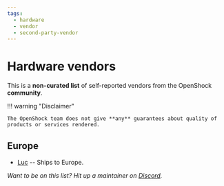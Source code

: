 ```yaml
---
tags: 
  - hardware
  - vendor
  - second-party-vendor
---
```


# Hardware vendors

This is a **non-curated list** of self-reported vendors from the OpenShock **community**.

!!! warning "Disclaimer"

    The OpenShock team does not give **any** guarantees about quality of products or services rendered.

## Europe
- [Luc](vendors/seller/luc/) -- Ships to Europe.


_Want to be on this list? Hit up a maintainer on [Discord](https://discord.gg/AHcCbXbEcF)._